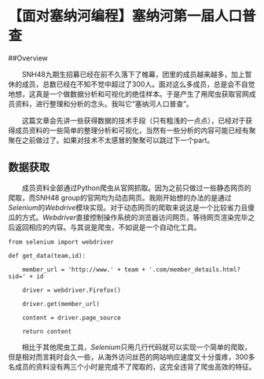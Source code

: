 # 【面对塞纳河编程】塞纳河第一届人口普查

##Overview

&emsp;&emsp;SNH48九期生招募已经在前不久落下了帷幕，团里的成员越来越多，加上暂休的成员，总数已经在不知不觉中超过了300人。面对这么多成员，总是会不自觉地想，这真是一个做数据分析和可视化的绝佳样本。于是产生了用爬虫获取官网成员资料，进行整理和分析的念头。我叫它“塞纳河人口普查”。

&emsp;&emsp;这篇文章会先讲一些获得数据的技术手段（只有粗浅的一点点），已经对于获得成员资料的一些简单的整理分析和可视化，当然有一些分析的内容可能已经有聚聚在之前做过了。如果对技术不太感冒的聚聚可以跳过下一个part。

## 数据获取

&emsp;&emsp;成员资料全部通过Python爬虫从官网抓取。因为之前只做过一些静态网页的爬取，而SNH48 group的官网均为动态网页。我刚开始想的办法的是通过*Selenium*的*Webdrive*模块实现。对于动态网页的爬取来说这是一个比较省力且傻瓜的方式。*Webdriver*直接控制操作系统的浏览器访问网页，等待网页渲染完毕之后返回相应的内容。与其说是爬虫，不如说是一个自动化工具。

```
from selenium import webdriver

def get_data(team,id):

	member_url = 'http://www.' + team + '.com/member_details.html?sid=' + id

	driver = webdriver.Firefox()

	driver.get(member_url)

	content = driver.page_source

	return content
```

 &emsp;&emsp;相比于其他爬虫工具，*Selenium*只用几行代码就可以实现一个简单的爬取，但是相对而言耗时会久一些，从海外访问丝芭的网站响应速度又十分蛋疼，300多名成员的资料没有两三个小时是完成不了爬取的，这完全违背了爬虫高效的特征。